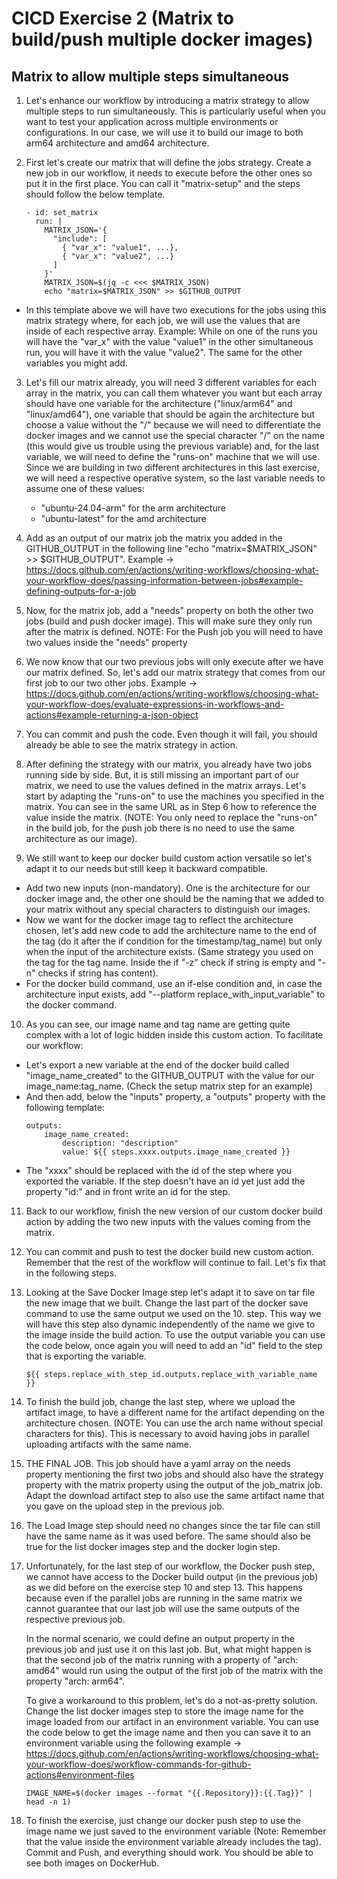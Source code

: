 # CICD Exercise 2 (Matrix to build/push multiple docker images)

## Matrix to allow multiple steps simultaneous 

1. Let's enhance our workflow by introducing a matrix strategy to allow multiple steps to run simultaneously. This is particularly useful when you want to test your application across multiple environments or configurations. In our case, we will use it to build our image to both arm64 architecture and amd64 architecture.

2. First let's create our matrix that will define the jobs strategy. Create a new job in our workflow, it needs to execute before the other ones so put it in the first place. You can call it "matrix-setup" and the steps should follow the below template.

    ```
    - id: set_matrix
      run: |
        MATRIX_JSON='{
          "include": [
            { "var_x": "value1", ...},
            { "var_x": "value2", ...}
          ]
        }'
        MATRIX_JSON=$(jq -c <<< $MATRIX_JSON)
        echo "matrix=$MATRIX_JSON" >> $GITHUB_OUTPUT
    ```

- In this template above we will have two executions for the jobs using this matrix strategy where, for each job, we will use the values that are inside of each respective array. Example: While on one of the runs you will have the "var_x" with the value "value1" in the other simultaneous run, you will have it with the value "value2". The same for the other variables you might add.

3. Let's fill our matrix already, you will need 3 different variables for each array in the matrix, you can call them whatever you want but each array should have one variable for the architecture ("linux/arm64" and "linux/amd64"), one variable that should be again the architecture but choose a value without the "/" because we will need to differentiate the docker images and we cannot use the special character "/" on the name (this would give us trouble using the previous variable) and, for the last variable, we will need to define the "runs-on" machine that we will use. Since we are building in two different architectures in this last exercise, we will need a respective operative system, so the last variable needs to assume one of these values:
    - "ubuntu-24.04-arm" for the arm architecture
    - "ubuntu-latest" for the amd architecture

4. Add as an output of our matrix job the matrix you added in the GITHUB_OUTPUT in the following line "echo "matrix=$MATRIX_JSON" >> $GITHUB_OUTPUT". Example -> https://docs.github.com/en/actions/writing-workflows/choosing-what-your-workflow-does/passing-information-between-jobs#example-defining-outputs-for-a-job

5. Now, for the matrix job, add a "needs" property on both the other two jobs (build and push docker image). This will make sure they only run after the matrix is defined. NOTE: For the Push job you will need to have two values inside the "needs" property

6. We now know that our two previous jobs will only execute after we have our matrix defined. So, let's add our matrix strategy that comes from our first job to our two other jobs. Example -> https://docs.github.com/en/actions/writing-workflows/choosing-what-your-workflow-does/evaluate-expressions-in-workflows-and-actions#example-returning-a-json-object

7. You can commit and push the code. Even though it will fail, you should already be able to see the matrix strategy in action.

8. After defining the strategy with our matrix, you already have two jobs running side by side. But, it is still missing an important part of our matrix, we need to use the values defined in the matrix arrays. Let's start by adapting the "runs-on" to use the machines you specified in the matrix. You can see in the same URL as in Step 6 how to reference the value inside the matrix. (NOTE: You only need to replace the "runs-on" in the build job, for the push job there is no need to use the same architecture as our image).

9. We still want to keep our docker build custom action versatile so let's adapt it to our needs but still keep it backward compatible.
 - Add two new inputs (non-mandatory). One is the architecture for our docker image and, the other one should be the naming that we added to your matrix without any special characters to distinguish our images.
 - Now we want for the docker image tag to reflect the architecture chosen, let's add new code to add the architecture name to the end of the tag (do it after the if condition for the timestamp/tag_name) but only when the input of the architecture exists. (Same strategy you used on the tag for the tag name. Inside the if "-z" check if string is empty and "-n" checks if string has content).
 - For the docker build command, use an if-else condition and, in case the architecture input exists, add "--platform replace_with_input_variable" to the docker command.

10. As you can see, our image name and tag name are getting quite complex with a lot of logic hidden inside this custom action. To facilitate our workflow:
 - Let's export a new variable at the end of the docker build called "image_name_created" to the GITHUB_OUTPUT with the value for our image_name:tag_name. (Check the setup matrix step for an example)
 - And then add, below the "inputs" property, a "outputs" property with the following template:
    ```
    outputs:
        image_name_created:
            description: "description"
            value: ${{ steps.xxxx.outputs.image_name_created }}
    ```
 - The "xxxx" should be replaced with the id of the step where you exported the variable. If the step doesn't have an id yet just add the property "id:" and in front write an id for the step.

11. Back to our workflow, finish the new version of our custom docker build action by adding the two new inputs with the values coming from the matrix.

12. You can commit and push to test the docker build new custom action. Remember that the rest of the workflow will continue to fail. Let's fix that in the following steps.

13. Looking at the Save Docker Image step let's adapt it to save on tar file the new image that we built. Change the last part of the docker save command to use the same output we used on the 10. step. This way we will have this step also dynamic independently of the name we give to the image inside the build action. To use the output variable you can use the code below, once again you will need to add an "id" field to the step that is exporting the variable.

    ```
    ${{ steps.replace_with_step_id.outputs.replace_with_variable_name }}
    ```

14. To finish the build job, change the last step, where we upload the artifact image, to have a different name for the artifact depending on the architecture chosen. (NOTE: You can use the arch name without special characters for this). This is necessary to avoid having jobs in parallel uploading artifacts with the same name.

15. THE FINAL JOB. This job should have a yaml array on the needs property mentioning the first two jobs and should also have the strategy property with the matrix property using the output of the job_matrix job. Adapt the download artifact step to also use the same artifact name that you gave on the upload step in the previous job.

16. The Load Image step should need no changes since the tar file can still have the same name as it was used before. The same should also be true for the list docker images step and the docker login step.

17. Unfortunately, for the last step of our workflow, the Docker push step, we cannot have access to the Docker build output (in the previous job) as we did before on the exercise step 10 and step 13. This happens because even if the parallel jobs are running in the same matrix we cannot guarantee that our last job will use the same outputs of the respective previous job.

    In the normal scenario, we could define an output property in the previous job and just use it on this last job. But, what might happen is that the second job of the matrix running with a property of "arch: amd64" would run using the output of the first job of the matrix with the property "arch: arm64".

    To give a workaround to this problem, let's do a not-as-pretty solution. Change the list docker images step to store the image name for the image loaded from our artifact in an environment variable. You can use the code below to get the image name and then you can save it to an environment variable using the following example -> https://docs.github.com/en/actions/writing-workflows/choosing-what-your-workflow-does/workflow-commands-for-github-actions#environment-files

    ```
    IMAGE_NAME=$(docker images --format "{{.Repository}}:{{.Tag}}" | head -n 1)
    ```


18. To finish the exercise, just change our docker push step to use the image name we just saved to the environment variable (Note: Remember that the value inside the environment variable already includes the tag). Commit and Push, and everything should work. You should be able to see both images on DockerHub.